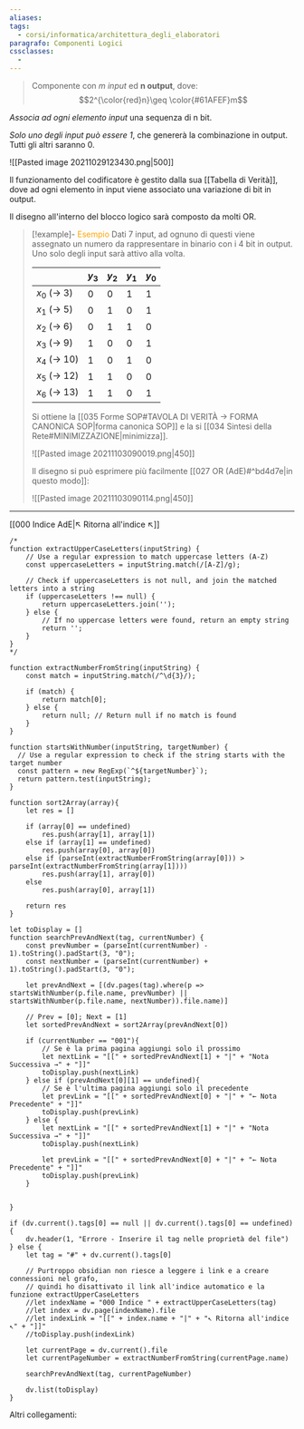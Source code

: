 ```yaml
---
aliases:
tags:
  - corsi/informatica/architettura_degli_elaboratori
paragrafo: Componenti Logici
cssclasses:
  -
---
```


>Componente con *m input* ed **n output**, dove:
>$$2^{\color{red}n}\geq \color{#61AFEF}m$$

*Associa ad ogni elemento input* una sequenza di n bit.

*Solo uno degli input può essere 1*, che genererà la combinazione in output. Tutti gli altri saranno 0.

![[Pasted image 20211029123430.png|500]]

Il funzionamento del codificatore è gestito dalla sua [[Tabella di Verità]], dove ad ogni elemento in input viene associato una variazione di bit in output.

Il disegno all'interno del blocco logico sarà composto da molti OR.

> [!example]- <font color="orange">Esempio</font>
> Dati 7 input, ad ognuno di questi viene assegnato un numero da rappresentare in binario con i 4 bit in output.
> Uno solo degli input sarà attivo alla volta.
> 
> |              | $y_3$ | $y_2$ | $y_1$ | $y_0$ |
> | ------------ | ----- | ----- | ----- | ----- |
> | $x_0$ (→ 3)  | 0     | 0     | 1     | 1     |
> | $x_1$ (→ 5)  | 0     | 1     | 0     | 1     |
> | $x_2$ (→ 6)  | 0     | 1     | 1     | 0     |
> | $x_3$ (→ 9)  | 1     | 0     | 0     | 1     |
> | $x_4$ (→ 10) | 1     | 0     | 1     | 0     |
> | $x_5$ (→ 12) | 1     | 1     | 0     | 0     |
> | $x_6$ (→ 13) | 1     | 1     | 0     | 1     |
>
> Si ottiene la [[035 Forme SOP#TAVOLA DI VERITÀ → FORMA CANONICA SOP|forma canonica SOP]] e la si [[034 Sintesi della Rete#MINIMIZZAZIONE|minimizza]].
> 
> ![[Pasted image 20211103090019.png|450]]
> 
> Il disegno si può esprimere più facilmente [[027 OR (AdE)#^bd4d7e|in questo modo]]:
> 
> ![[Pasted image 20211103090114.png|450]]


___
[[000 Indice AdE|↖ Ritorna all'indice ↖]]

```dataviewjs
/*
function extractUpperCaseLetters(inputString) {
	// Use a regular expression to match uppercase letters (A-Z)
	const uppercaseLetters = inputString.match(/[A-Z]/g);
	
	// Check if uppercaseLetters is not null, and join the matched letters into a string
	if (uppercaseLetters !== null) {
		return uppercaseLetters.join('');
	} else {
	    // If no uppercase letters were found, return an empty string
	    return '';
	}
}
*/

function extractNumberFromString(inputString) {
	const match = inputString.match(/^\d{3}/);
	
	if (match) {
		return match[0];
	} else {
		return null; // Return null if no match is found
	}
}

function startsWithNumber(inputString, targetNumber) {
  // Use a regular expression to check if the string starts with the target number
  const pattern = new RegExp(`^${targetNumber}`);
  return pattern.test(inputString);
}

function sort2Array(array){
	let res = []
	
	if (array[0] == undefined)
		res.push(array[1], array[1])
	else if (array[1] == undefined)
		res.push(array[0], array[0])
	else if (parseInt(extractNumberFromString(array[0])) > parseInt(extractNumberFromString(array[1])))
		res.push(array[1], array[0])
	else
		res.push(array[0], array[1])
	
	return res
}

let toDisplay = []
function searchPrevAndNext(tag, currentNumber) {
	const prevNumber = (parseInt(currentNumber) - 1).toString().padStart(3, "0");
	const nextNumber = (parseInt(currentNumber) + 1).toString().padStart(3, "0");
	
	let prevAndNext = [(dv.pages(tag).where(p => startsWithNumber(p.file.name, prevNumber) || startsWithNumber(p.file.name, nextNumber)).file.name)]
	
	// Prev = [0]; Next = [1]
	let sortedPrevAndNext = sort2Array(prevAndNext[0])
	
	if (currentNumber == "001"){ 
		// Se è la prima pagina aggiungi solo il prossimo
		let nextLink = "[[" + sortedPrevAndNext[1] + "|" + "Nota Successiva →" + "]]"
		toDisplay.push(nextLink)
	} else if (prevAndNext[0][1] == undefined){
		// Se è l'ultima pagina aggiungi solo il precedente
		let prevLink = "[[" + sortedPrevAndNext[0] + "|" + "← Nota Precedente" + "]]"
		toDisplay.push(prevLink)
	} else {
		let nextLink = "[[" + sortedPrevAndNext[1] + "|" + "Nota Successiva →" + "]]"
		toDisplay.push(nextLink)
		
		let prevLink = "[[" + sortedPrevAndNext[0] + "|" + "← Nota Precedente" + "]]"
		toDisplay.push(prevLink)
	}
	
	
}

if (dv.current().tags[0] == null || dv.current().tags[0] == undefined){
	dv.header(1, "Errore - Inserire il tag nelle proprietà del file")
} else {
	let tag = "#" + dv.current().tags[0]

	// Purtroppo obsidian non riesce a leggere i link e a creare connessioni nel grafo,
	// quindi ho disattivato il link all'indice automatico e la funzione extractUpperCaseLetters
	//let indexName = "000 Indice " + extractUpperCaseLetters(tag)
	//let index = dv.page(indexName).file
	//let indexLink = "[[" + index.name + "|" + "↖ Ritorna all'indice ↖" + "]]"
	//toDisplay.push(indexLink)
	
	let currentPage = dv.current().file
	let currentPageNumber = extractNumberFromString(currentPage.name)
	
	searchPrevAndNext(tag, currentPageNumber)
	
	dv.list(toDisplay)
}
```

Altri collegamenti: 
